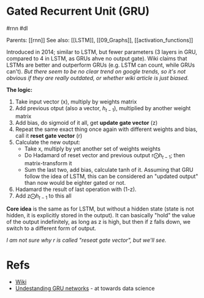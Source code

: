 # Gated Recurrent Unit (GRU)

#rnn #dl

Parents: [[rnn]]
See also: [[LSTM]], [[09_Graphs]], [[activation_functions]]

Introduced in 2014; similar to LSTM, but fewer parameters (3 layers in GRU, compared to 4 in LSTM, as GRUs ahve no output gate). Wiki claims that LSTMs are  better and outperform GRUs (e.g. LSTM can count, while GRUs can't). _But there seem to be no clear trend on google trends, so it's not obvious if they are really outdated, or whether wiki article is just biased._

**The logic:**
1. Take input vector (x), multiply by weights matrix
2. Add previous otput (also a vector, $h_{t-1}$), multiplied by another weight matrix
3. Add bias, do sigmoid of it all, get **update gate vector** (z)
4. Repeat the same exact thing once again with different weights and bias, call it **reset gate vector** (r)
5. Calculate the new output:
    * Take x, multiply by yet another set of weights weights
    * Do Hadamard of reset vector and previous output r⨀$h_{t-1}$; then matrix-transform it
    * Sum the last two, add bias, calculate tanh of it. Assuming that GRU follow the idea of LSTM, this can be considered an "updated output" than now would be eighter gated or not.
 6. Hadamard the result of last operation with (1-z).
 7. Add z⨀$h_{t-1}$ to this all

**Core idea** is the same as for LSTM, but without a hidden state (state is not hidden, it is explicitly stored in the output). It can basically "hold" the value of the output indefinitely, as long as z is high, but then if z falls down, we switch to a different form of output.

_I am not sure why r is called "reseat gate vector", but we'll see._

# Refs
* [Wiki](https://en.wikipedia.org/wiki/Gated_recurrent_unit)
* [Undestanding GRU networks](https://towardsdatascience.com/understanding-gru-networks-2ef37df6c9be) - at towards data science